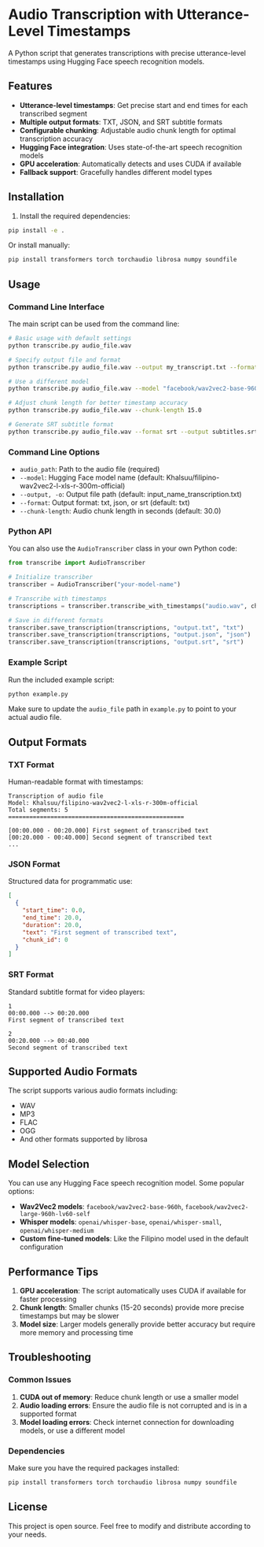 # Audio Transcription with Utterance-Level Timestamps

A Python script that generates transcriptions with precise utterance-level timestamps using Hugging Face speech recognition models.

## Features

- **Utterance-level timestamps**: Get precise start and end times for each transcribed segment
- **Multiple output formats**: TXT, JSON, and SRT subtitle formats
- **Configurable chunking**: Adjustable audio chunk length for optimal transcription accuracy
- **Hugging Face integration**: Uses state-of-the-art speech recognition models
- **GPU acceleration**: Automatically detects and uses CUDA if available
- **Fallback support**: Gracefully handles different model types

## Installation

1. Install the required dependencies:
```bash
pip install -e .
```

Or install manually:
```bash
pip install transformers torch torchaudio librosa numpy soundfile
```

## Usage

### Command Line Interface

The main script can be used from the command line:

```bash
# Basic usage with default settings
python transcribe.py audio_file.wav

# Specify output file and format
python transcribe.py audio_file.wav --output my_transcript.txt --format txt

# Use a different model
python transcribe.py audio_file.wav --model "facebook/wav2vec2-base-960h"

# Adjust chunk length for better timestamp accuracy
python transcribe.py audio_file.wav --chunk-length 15.0

# Generate SRT subtitle format
python transcribe.py audio_file.wav --format srt --output subtitles.srt
```

### Command Line Options

- `audio_path`: Path to the audio file (required)
- `--model`: Hugging Face model name (default: Khalsuu/filipino-wav2vec2-l-xls-r-300m-official)
- `--output, -o`: Output file path (default: input_name_transcription.txt)
- `--format`: Output format: txt, json, or srt (default: txt)
- `--chunk-length`: Audio chunk length in seconds (default: 30.0)

### Python API

You can also use the `AudioTranscriber` class in your own Python code:

```python
from transcribe import AudioTranscriber

# Initialize transcriber
transcriber = AudioTranscriber("your-model-name")

# Transcribe with timestamps
transcriptions = transcriber.transcribe_with_timestamps("audio.wav", chunk_length_s=20.0)

# Save in different formats
transcriber.save_transcription(transcriptions, "output.txt", "txt")
transcriber.save_transcription(transcriptions, "output.json", "json")
transcriber.save_transcription(transcriptions, "output.srt", "srt")
```

### Example Script

Run the included example script:

```bash
python example.py
```

Make sure to update the `audio_file` path in `example.py` to point to your actual audio file.

## Output Formats

### TXT Format
Human-readable format with timestamps:
```
Transcription of audio file
Model: Khalsuu/filipino-wav2vec2-l-xls-r-300m-official
Total segments: 5
==================================================

[00:00.000 - 00:20.000] First segment of transcribed text
[00:20.000 - 00:40.000] Second segment of transcribed text
...
```

### JSON Format
Structured data for programmatic use:
```json
[
  {
    "start_time": 0.0,
    "end_time": 20.0,
    "duration": 20.0,
    "text": "First segment of transcribed text",
    "chunk_id": 0
  }
]
```

### SRT Format
Standard subtitle format for video players:
```
1
00:00.000 --> 00:20.000
First segment of transcribed text

2
00:20.000 --> 00:40.000
Second segment of transcribed text
```

## Supported Audio Formats

The script supports various audio formats including:
- WAV
- MP3
- FLAC
- OGG
- And other formats supported by librosa

## Model Selection

You can use any Hugging Face speech recognition model. Some popular options:

- **Wav2Vec2 models**: `facebook/wav2vec2-base-960h`, `facebook/wav2vec2-large-960h-lv60-self`
- **Whisper models**: `openai/whisper-base`, `openai/whisper-small`, `openai/whisper-medium`
- **Custom fine-tuned models**: Like the Filipino model used in the default configuration

## Performance Tips

1. **GPU acceleration**: The script automatically uses CUDA if available for faster processing
2. **Chunk length**: Smaller chunks (15-20 seconds) provide more precise timestamps but may be slower
3. **Model size**: Larger models generally provide better accuracy but require more memory and processing time

## Troubleshooting

### Common Issues

1. **CUDA out of memory**: Reduce chunk length or use a smaller model
2. **Audio loading errors**: Ensure the audio file is not corrupted and is in a supported format
3. **Model loading errors**: Check internet connection for downloading models, or use a different model

### Dependencies

Make sure you have the required packages installed:
```bash
pip install transformers torch torchaudio librosa numpy soundfile
```

## License

This project is open source. Feel free to modify and distribute according to your needs.
